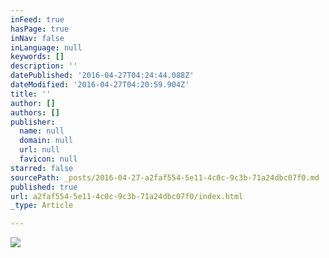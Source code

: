 ```yaml
---
inFeed: true
hasPage: true
inNav: false
inLanguage: null
keywords: []
description: ''
datePublished: '2016-04-27T04:24:44.088Z'
dateModified: '2016-04-27T04:20:59.904Z'
title: ''
author: []
authors: []
publisher:
  name: null
  domain: null
  url: null
  favicon: null
starred: false
sourcePath: _posts/2016-04-27-a2faf554-5e11-4c0c-9c3b-71a24dbc07f0.md
published: true
url: a2faf554-5e11-4c0c-9c3b-71a24dbc07f0/index.html
_type: Article

---
```

![](https://the-grid-user-content.s3-us-west-2.amazonaws.com/6d15bb7e-9e57-4a53-a608-a7d613d3fe63.jpg)